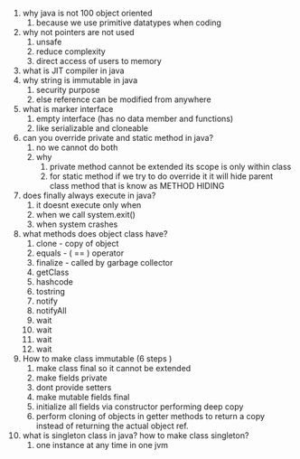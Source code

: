 1. why java is not 100 object oriented 
	1. because we use primitive datatypes when coding 
2. why not pointers are not used 
	1. unsafe 
	2. reduce complexity 
	3. direct access of users to memory 
3. what is JIT compiler in java 
4. why string is immutable in java
	1. security purpose 
	2. else reference can be modified from anywhere
5. what is marker interface
	1. empty interface (has no data member and functions)
	2. like serializable and cloneable 
6. can you override private and static method in java? 
	1. no we cannot do both 
	2. why 
		1. private method cannot be extended its scope is only within class 
		2. for static method if we try to do override it it will hide parent class method that is know as METHOD HIDING
7. does finally always execute in java? 
	1. it doesnt execute only when
	2. when we call system.exit()  
	3. when system crashes
8. what methods does object class have?
	1. clone - copy of object 
	2. equals - ( == ) operator
	3. finalize - called by garbage collector 
	4. getClass 
	5. hashcode 
	6. tostring 
	7. notify 
	8. notifyAll
	9. wait 
	10. wait
	11. wait 
	12. wait 
9. How to make class immutable (6 steps )
	1. make class final so it cannot be extended 
	2. make fields private 
	3. dont provide setters 
	4. make mutable fields final 
	5. initialize all fields via constructor performing deep copy 
	6. perform cloning of objects in getter methods to return a copy instead of returning the actual object ref. 
10. what is singleton class in java? how to make class singleton? 
	1. one instance at any time in one jvm 